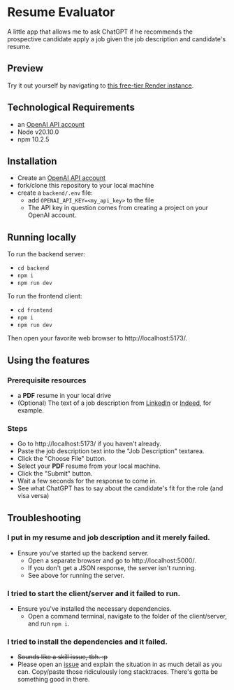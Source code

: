 # Resume Evaluator
A little app that allows me to ask ChatGPT if he recommends the prospective candidate apply a job given the job description and candidate's resume.

## Preview
Try it out yourself by navigating to [this free-tier Render instance](https://resume-eval.onrender.com/).

## Technological Requirements
- an [OpenAI API account](https://platform.openai.com/)
- Node v20.10.0
- npm 10.2.5

## Installation
- Create an [OpenAI API account](https://platform.openai.com/)
- fork/clone this repository to your local machine
- create a `backend/.env` file:
  - add `OPENAI_API_KEY=<my_api_key>` to the file
  - The API key in question comes from creating a project on your OpenAI account.

## Running locally
To run the backend server:
- `cd backend`
- `npm i`
- `npm run dev`

To run the frontend client:
- `cd frontend`
- `npm i`
- `npm run dev`

Then open your favorite web browser to http://localhost:5173/.

## Using the features

### Prerequisite resources
- a **PDF** resume in your local drive
- (Optional) The text of a job description from [LinkedIn](https://www.linkedin.com/jobs/) or [Indeed](https://www.indeed.com/browsejobs), for example.

### Steps
- Go to http://localhost:5173/ if you haven't already.
- Paste the job description text into the "Job Description" textarea.
- Click the "Choose File" button.
- Select your **PDF** resume from your local machine.
- Click the "Submit" button.
- Wait a few seconds for the response to come in.
- See what ChatGPT has to say about the candidate's fit for the role (and visa versa)

## Troubleshooting

### I put in my resume and job description and it merely failed.
 - Ensure you've started up the backend server.
   - Open a separate browser and go to http://localhost:5000/.
   - If you don't get a JSON response, the server isn't running.
   - See above for running the server.

### I tried to start the client/server and it failed to run.
  - Ensure you've installed the necessary dependencies.
    - Open a command terminal, navigate to the folder of the client/server, and run `npm i`.

### I tried to install the dependencies and it failed.
 - ~~Sounds like a skill issue, tbh. :p~~
 - Please open an [issue](https://github.com/emoore36/resume_eval/issues/new?template=Blank+issue) and explain the situation in as much detail as you can. Copy/paste those ridiculously long stacktraces. There's gotta be something good in there.

